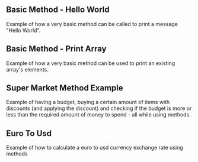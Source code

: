 Basic Method - Hello World
---

Example of how a very basic method can be called to print a message "Hello World".

Basic Method - Print Array
---

Example of how a very basic method can be used to print an existing array's elements.


Super Market Method Example
----

Example of having a budget, buying a certain amount of items with discounts (and applying the discount) and checking if the budget is more or less than the required amount of money to spend - all while using methods.


Euro To Usd
----

Example of how to calculate a euro to usd currency exchange rate using methods
